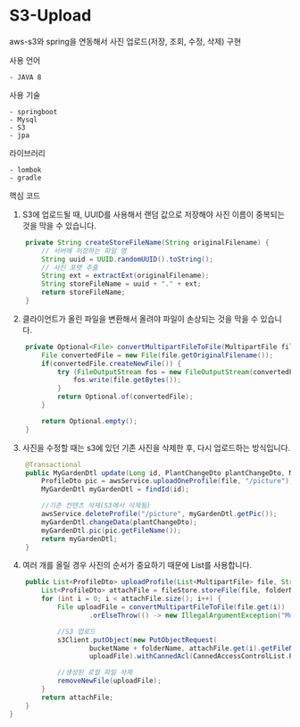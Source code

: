 # S3-Upload
aws-s3와 spring을 연동해서 사진 업로드(저장, 조회, 수정, 삭제) 구현


사용 언어
```
- JAVA 8
```

사용 기술
```
- springboot
- Mysql
- S3
- jpa
```

라이브러리
```
- lombok
- gradle
```

핵심 코드     
1. S3에 업로드될 때, UUID를 사용해서 랜덤 값으로 저장해야 사진 이름이 중복되는 것을 막을 수 있습니다.  
```java
    private String createStoreFileName(String originalFilename) {
        // 서버에 저장하는 파일 명
        String uuid = UUID.randomUUID().toString();
        // 사진 포맷 추출
        String ext = extractExt(originalFilename);
        String storeFileName = uuid + "." + ext;
        return storeFileName;
    }
```


2. 클라이언트가 올린 파일을 변환해서 올려야 파일이 손상되는 것을 막을 수 있습니다. 
```java
    private Optional<File> convertMultipartFileToFile(MultipartFile file) throws IOException {
        File convertedFile = new File(file.getOriginalFilename());
        if(convertedFile.createNewFile()) {
            try (FileOutputStream fos = new FileOutputStream(convertedFile)) {
                fos.write(file.getBytes());
            }
            return Optional.of(convertedFile);
        }

        return Optional.empty();
    }
```


3. 사진을 수정할 때는 s3에 있던 기존 사진을 삭제한 후, 다시 업로드하는 방식입니다. 
```java
    @Transactional
    public MyGardenDtl update(Long id, PlantChangeDto plantChangeDto, MultipartFile file) throws IOException {
        ProfileDto pic = awsService.uploadOneProfile(file, "/picture");
        MyGardenDtl myGardenDtl = findId(id);

        //기존 컨텐츠 삭제(S3에서 삭제됨)
        awsService.deleteProfile("/picture", myGardenDtl.getPic());
        myGardenDtl.changeData(plantChangeDto);
        myGardenDtl.pic(pic.getFileName());
        return myGardenDtl;
    }   
 ```

4. 여러 개를 올릴 경우 사진의 순서가 중요하기 때문에 List를 사용합니다.    
```java
    public List<ProfileDto> uploadProfile(List<MultipartFile> file, String folderName) throws IOException {
        List<ProfileDto> attachFile = fileStore.storeFile(file, folderName);
        for (int i = 0; i < attachFile.size(); i++) {
            File uploadFile = convertMultipartFileToFile(file.get(i))
                    .orElseThrow(() -> new IllegalArgumentException("MultipartFile -> File로 전환이 실패했습니다."));

            //S3 업로드
            s3Client.putObject(new PutObjectRequest(
                    bucketName + folderName, attachFile.get(i).getFileName(),
                    uploadFile).withCannedAcl(CannedAccessControlList.PublicRead));

            //생성된 로컬 파일 삭제
            removeNewFile(uploadFile);
        }
        return attachFile;
    }
} 
 ```
